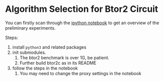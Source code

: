 # Algorithm Selection for Btor2 Circuit

You can firstly scan through the [ipython notebook](main.ipynb) to get an overview of the preliminary experiments.

Steps:
1. install `python3` and related packages
2. init submodules.
   1. The btor2 benchmark is over 1G, be patient.  
   2. Further build btor2c as in its README
3. follow the steps in the notebook
   1. You may need to change the proxy settings in the notebook